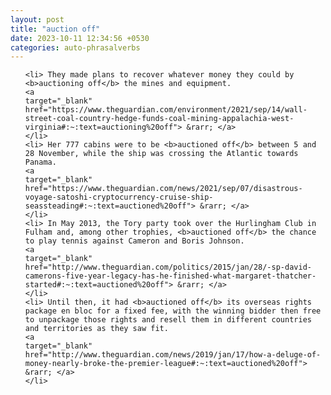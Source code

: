 ```yaml
---
layout: post
title: "auction off"
date: 2023-10-11 12:34:56 +0530
categories: auto-phrasalverbs
---
```

<ol>

    <li> They made plans to recover whatever money they could by <b>auctioning off</b> the mines and equipment.
    <a 
    target="_blank" 
    href="https://www.theguardian.com/environment/2021/sep/14/wall-street-coal-country-hedge-funds-coal-mining-appalachia-west-virginia#:~:text=auctioning%20off"> &rarr; </a>
    </li>
    <li> Her 777 cabins were to be <b>auctioned off</b> between 5 and 28 November, while the ship was crossing the Atlantic towards Panama.
    <a 
    target="_blank" 
    href="https://www.theguardian.com/news/2021/sep/07/disastrous-voyage-satoshi-cryptocurrency-cruise-ship-seassteading#:~:text=auctioned%20off"> &rarr; </a>
    </li>
    <li> In May 2013, the Tory party took over the Hurlingham Club in Fulham and, among other trophies, <b>auctioned off</b> the chance to play tennis against Cameron and Boris Johnson.
    <a 
    target="_blank" 
    href="http://www.theguardian.com/politics/2015/jan/28/-sp-david-camerons-five-year-legacy-has-he-finished-what-margaret-thatcher-started#:~:text=auctioned%20off"> &rarr; </a>
    </li>
    <li> Until then, it had <b>auctioned off</b> its overseas rights package en bloc for a fixed fee, with the winning bidder then free to unpackage those rights and resell them in different countries and territories as they saw fit.
    <a 
    target="_blank" 
    href="http://www.theguardian.com/news/2019/jan/17/how-a-deluge-of-money-nearly-broke-the-premier-league#:~:text=auctioned%20off"> &rarr; </a>
    </li>